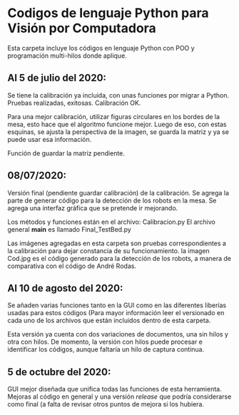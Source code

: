 # Codigos de lenguaje Python para Visión por Computadora

Esta carpeta incluye los códigos en lenguaje Python con POO y programación multi-hilos donde aplique.

## Al 5 de julio del 2020:
Se tiene la calibración ya incluida, con unas funciones por migrar a Python.
Pruebas realizadas, exitosas. Calibración OK.

Para una mejor calibración, utilizar figuras circulares en los bordes de la mesa, esto hace que el algoritmo funcione mejor.
Luego de eso, con estas esquinas, se ajusta la perspectiva de la imagen, se guarda la matriz y ya se puede usar esa información.

Función de guardar la matriz pendiente.

## 08/07/2020:
Versión final (pendiente guardar calibración) de la calibración. Se agrega la parte de generar código para la detección de los robots en la mesa. Se agrega una interfaz gráfica que se pretende ir mejorando.

Los métodos y funciones están en el archivo: Calibracion.py
El archivo general __main__ es llamado Final_TestBed.py

Las imágenes agregadas en esta carpeta son pruebas correspondientes a la calibración para dejar constancia de su funcionamiento.
la imagen Cod.jpg es el código generado para la detección de los robots, a manera de comparativa con el código de André Rodas.

## Al 10 de agosto del 2020:

Se añaden varias funciones tanto en la GUI como en las diferentes liberías usadas para estos códigos (Para mayor información leer el versionado en cada uno de los archivos que están incluidos dentro de esta carpeta. 

Esta versión ya cuenta con dos variaciones de documentos, una sin hilos y otra con hilos. De momento, la versión con hilos puede procesar e identificar los códigos, aunque faltaría un hilo de captura continua. 


## 5 de octubre del 2020:

GUI mejor diseñada que unifica todas las funciones de esta herramienta. Mejoras al código en general y una versión _release_ que podría considerarse como final (a falta de revisar otros puntos de mejora si los hubiera. 
